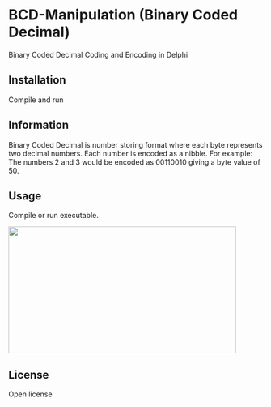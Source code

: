 # BCD-Manipulation (Binary Coded Decimal)
Binary Coded Decimal Coding and Encoding in Delphi

## Installation

Compile and run

## Information

Binary Coded Decimal is number storing format where each byte represents two decimal numbers. Each number is encoded as a nibble.
For example: The numbers 2 and 3 would be encoded as 00110010 giving a byte value of 50.

## Usage

Compile or run executable.

<img src="https://user-images.githubusercontent.com/43900201/123048682-0282f900-d442-11eb-8c4b-01a394702107.png" width="450" height="250" />

## License

Open license
